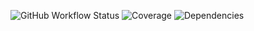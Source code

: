 ![GitHub Workflow Status](https://img.shields.io/github/workflow/status/username/repository/CI)
![Coverage](https://img.shields.io/codecov/c/github/username/repository)
![Dependencies](https://img.shields.io/david/username/repository)
